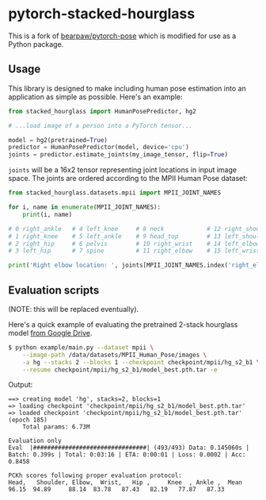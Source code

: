 # pytorch-stacked-hourglass

This is a fork of [bearpaw/pytorch-pose](https://github.com/bearpaw/pytorch-pose) which is modified
for use as a Python package.


## Usage

This library is designed to make including human pose estimation into an application as simple
as possible. Here's an example:

```python
from stacked_hourglass import HumanPosePredictor, hg2

# ...load image of a person into a PyTorch tensor...

model = hg2(pretrained=True)
predictor = HumanPosePredictor(model, device='cpu')
joints = predictor.estimate_joints(my_image_tensor, flip=True)
```

`joints` will be a 16x2 tensor representing joint locations in input image space.
The joints are ordered according to the MPII Human Pose dataset:

```python
from stacked_hourglass.datasets.mpii import MPII_JOINT_NAMES

for i, name in enumerate(MPII_JOINT_NAMES):
    print(i, name)

# 0 right_ankle   # 4 left_knee     # 8 neck            # 12 right_shoulder
# 1 right_knee    # 5 left_ankle    # 9 head_top        # 13 left_shoulder
# 2 right_hip     # 6 pelvis        # 10 right_wrist    # 14 left_elbow
# 3 left_hip      # 7 spine         # 11 right_elbow    # 15 left_wrist

print('Right elbow location: ', joints[MPII_JOINT_NAMES.index('right_elbow')])
```


## Evaluation scripts

(NOTE: this will be replaced eventually).

Here's a quick example of evaluating the pretrained 2-stack hourglass model
[from Google Drive](https://drive.google.com/drive/folders/0B63t5HSgY4SQTzNQWWplelF3eEk).

```bash
$ python example/main.py --dataset mpii \
    --image-path /data/datasets/MPII_Human_Pose/images \
    -a hg --stacks 2 --blocks 1 --checkpoint checkpoint/mpii/hg_s2_b1 \
    --resume checkpoint/mpii/hg_s2_b1/model_best.pth.tar -e
```

Output:

```
==> creating model 'hg', stacks=2, blocks=1
=> loading checkpoint 'checkpoint/mpii/hg_s2_b1/model_best.pth.tar'
=> loaded checkpoint 'checkpoint/mpii/hg_s2_b1/model_best.pth.tar' (epoch 185)
    Total params: 6.73M

Evaluation only
Eval  |################################| (493/493) Data: 0.145060s | Batch: 0.399s | Total: 0:03:16 | ETA: 0:00:01 | Loss: 0.0002 | Acc:  0.8458

PCKh scores following proper evaluation protocol:
Head,   Shoulder, Elbow,  Wrist,   Hip ,     Knee  , Ankle ,  Mean
96.15  94.89     88.14  83.78   87.43   82.19   77.87   87.33
```
